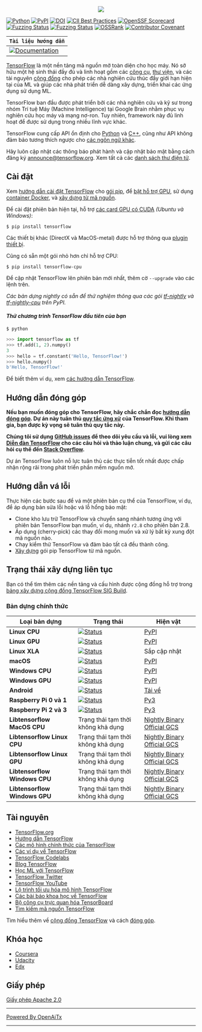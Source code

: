 <div align="center">
  <img src="https://www.tensorflow.org/images/tf_logo_horizontal.png">
</div>

[![Python](https://img.shields.io/pypi/pyversions/tensorflow.svg)](https://badge.fury.io/py/tensorflow)
[![PyPI](https://badge.fury.io/py/tensorflow.svg)](https://badge.fury.io/py/tensorflow)
[![DOI](https://zenodo.org/badge/DOI/10.5281/zenodo.4724125.svg)](https://doi.org/10.5281/zenodo.4724125)
[![CII Best Practices](https://bestpractices.coreinfrastructure.org/projects/1486/badge)](https://bestpractices.coreinfrastructure.org/projects/1486)
[![OpenSSF Scorecard](https://api.securityscorecards.dev/projects/github.com/tensorflow/tensorflow/badge)](https://securityscorecards.dev/viewer/?uri=github.com/tensorflow/tensorflow)
[![Fuzzing Status](https://oss-fuzz-build-logs.storage.googleapis.com/badges/tensorflow.svg)](https://bugs.chromium.org/p/oss-fuzz/issues/list?sort=-opened&can=1&q=proj:tensorflow)
[![Fuzzing Status](https://oss-fuzz-build-logs.storage.googleapis.com/badges/tensorflow-py.svg)](https://bugs.chromium.org/p/oss-fuzz/issues/list?sort=-opened&can=1&q=proj:tensorflow-py)
[![OSSRank](https://shields.io/endpoint?url=https://ossrank.com/shield/44)](https://ossrank.com/p/44)
[![Contributor Covenant](https://img.shields.io/badge/Contributor%20Covenant-v1.4%20adopted-ff69b4.svg)](CODE_OF_CONDUCT.md)

**`Tài liệu hướng dẫn`** |
------------------- |
[![Documentation](https://img.shields.io/badge/api-reference-blue.svg)](https://www.tensorflow.org/api_docs/) |

[TensorFlow](https://www.tensorflow.org/) là một nền tảng mã nguồn mở toàn diện cho học máy. Nó sở hữu một hệ sinh thái đầy đủ và linh hoạt gồm các [công cụ](https://www.tensorflow.org/resources/tools), [thư viện](https://www.tensorflow.org/resources/libraries-extensions), và các tài nguyên [cộng đồng](https://www.tensorflow.org/community) cho phép các nhà nghiên cứu thúc đẩy giới hạn hiện tại của ML và giúp các nhà phát triển dễ dàng xây dựng, triển khai các ứng dụng sử dụng ML.

TensorFlow ban đầu được phát triển bởi các nhà nghiên cứu và kỹ sư trong nhóm Trí tuệ Máy (Machine Intelligence) tại Google Brain nhằm phục vụ nghiên cứu học máy và mạng nơ-ron. Tuy nhiên, framework này đủ linh hoạt để được sử dụng trong nhiều lĩnh vực khác.

TensorFlow cung cấp API ổn định cho [Python](https://www.tensorflow.org/api_docs/python) và [C++](https://www.tensorflow.org/api_docs/cc), cũng như API không đảm bảo tương thích ngược cho [các ngôn ngữ khác](https://www.tensorflow.org/api_docs).

Hãy luôn cập nhật các thông báo phát hành và cập nhật bảo mật bằng cách đăng ký
[announce@tensorflow.org](https://groups.google.com/a/tensorflow.org/forum/#!forum/announce).
Xem tất cả các [danh sách thư điện tử](https://www.tensorflow.org/community/forums).

## Cài đặt

Xem [hướng dẫn cài đặt TensorFlow](https://www.tensorflow.org/install) cho
[gói pip](https://www.tensorflow.org/install/pip), để
[bật hỗ trợ GPU](https://www.tensorflow.org/install/gpu), sử dụng
[container Docker](https://www.tensorflow.org/install/docker), và
[xây dựng từ mã nguồn](https://www.tensorflow.org/install/source).

Để cài đặt phiên bản hiện tại, hỗ trợ
[các card GPU có CUDA](https://www.tensorflow.org/install/gpu) *(Ubuntu và
Windows)*:

```
$ pip install tensorflow
```

Các thiết bị khác (DirectX và MacOS-metal) được hỗ trợ thông qua
[plugin thiết bị](https://www.tensorflow.org/install/gpu_plugins#available_devices).

Cũng có sẵn một gói nhỏ hơn chỉ hỗ trợ CPU:

```
$ pip install tensorflow-cpu
```

Để cập nhật TensorFlow lên phiên bản mới nhất, thêm cờ `--upgrade` vào các lệnh trên.

*Các bản dựng nightly có sẵn để thử nghiệm thông qua các gói
[tf-nightly](https://pypi.python.org/pypi/tf-nightly) và
[tf-nightly-cpu](https://pypi.python.org/pypi/tf-nightly-cpu) trên PyPI.*

#### *Thử chương trình TensorFlow đầu tiên của bạn*

```shell
$ python
```

```python
>>> import tensorflow as tf
>>> tf.add(1, 2).numpy()
3
>>> hello = tf.constant('Hello, TensorFlow!')
>>> hello.numpy()
b'Hello, TensorFlow!'
```

Để biết thêm ví dụ, xem
[các hướng dẫn TensorFlow](https://www.tensorflow.org/tutorials/).

## Hướng dẫn đóng góp

**Nếu bạn muốn đóng góp cho TensorFlow, hãy chắc chắn đọc
[hướng dẫn đóng góp](CONTRIBUTING.md). Dự án này tuân thủ
[quy tắc ứng xử](CODE_OF_CONDUCT.md) của TensorFlow. Khi tham gia, bạn được kỳ vọng sẽ tuân thủ quy tắc này.**

**Chúng tôi sử dụng [GitHub issues](https://github.com/tensorflow/tensorflow/issues) để theo dõi yêu cầu và lỗi, vui lòng xem
[Diễn đàn TensorFlow](https://discuss.tensorflow.org/) cho các câu hỏi và thảo luận chung, và gửi các câu hỏi cụ thể đến
[Stack Overflow](https://stackoverflow.com/questions/tagged/tensorflow).**

Dự án TensorFlow luôn nỗ lực tuân thủ các thực tiễn tốt nhất được chấp nhận rộng rãi trong phát triển phần mềm nguồn mở.

## Hướng dẫn vá lỗi

Thực hiện các bước sau để vá một phiên bản cụ thể của TensorFlow, ví dụ, để áp dụng bản sửa lỗi hoặc vá lỗ hổng bảo mật:

*   Clone kho lưu trữ TensorFlow và chuyển sang nhánh tương ứng với phiên bản TensorFlow bạn muốn, ví dụ, nhánh `r2.8` cho phiên bản 2.8.
*   Áp dụng (cherry-pick) các thay đổi mong muốn và xử lý bất kỳ xung đột mã nguồn nào.
*   Chạy kiểm thử TensorFlow và đảm bảo tất cả đều thành công.
*   [Xây dựng](https://www.tensorflow.org/install/source) gói pip TensorFlow từ mã nguồn.

## Trạng thái xây dựng liên tục

Bạn có thể tìm thêm các nền tảng và cấu hình được cộng đồng hỗ trợ trong
[bảng xây dựng cộng đồng TensorFlow SIG Build](https://github.com/tensorflow/build#community-supported-tensorflow-builds).

### Bản dựng chính thức

Loại bản dựng                   | Trạng thái                                                                                                                                                                            | Hiện vật
----------------------------- | -------------------------------------------------------------------------------------------------------------------------------------------------------------------------------- | ---------
**Linux CPU**                 | [![Status](https://storage.googleapis.com/tensorflow-kokoro-build-badges/ubuntu-cc.svg)](https://storage.googleapis.com/tensorflow-kokoro-build-badges/ubuntu-cc.html)           | [PyPI](https://pypi.org/project/tf-nightly/)
**Linux GPU**                 | [![Status](https://storage.googleapis.com/tensorflow-kokoro-build-badges/ubuntu-gpu-py3.svg)](https://storage.googleapis.com/tensorflow-kokoro-build-badges/ubuntu-gpu-py3.html) | [PyPI](https://pypi.org/project/tf-nightly-gpu/)
**Linux XLA**                 | [![Status](https://storage.googleapis.com/tensorflow-kokoro-build-badges/ubuntu-xla.svg)](https://storage.googleapis.com/tensorflow-kokoro-build-badges/ubuntu-xla.html)         | Sắp cập nhật
**macOS**                     | [![Status](https://storage.googleapis.com/tensorflow-kokoro-build-badges/macos-py2-cc.svg)](https://storage.googleapis.com/tensorflow-kokoro-build-badges/macos-py2-cc.html)     | [PyPI](https://pypi.org/project/tf-nightly/)
**Windows CPU**               | [![Status](https://storage.googleapis.com/tensorflow-kokoro-build-badges/windows-cpu.svg)](https://storage.googleapis.com/tensorflow-kokoro-build-badges/windows-cpu.html)       | [PyPI](https://pypi.org/project/tf-nightly/)
**Windows GPU**               | [![Status](https://storage.googleapis.com/tensorflow-kokoro-build-badges/windows-gpu.svg)](https://storage.googleapis.com/tensorflow-kokoro-build-badges/windows-gpu.html)       | [PyPI](https://pypi.org/project/tf-nightly-gpu/)
**Android**                   | [![Status](https://storage.googleapis.com/tensorflow-kokoro-build-badges/android.svg)](https://storage.googleapis.com/tensorflow-kokoro-build-badges/android.html)               | [Tải về](https://bintray.com/google/tensorflow/tensorflow/_latestVersion)
**Raspberry Pi 0 và 1**       | [![Status](https://storage.googleapis.com/tensorflow-kokoro-build-badges/rpi01-py3.svg)](https://storage.googleapis.com/tensorflow-kokoro-build-badges/rpi01-py3.html)           | [Py3](https://storage.googleapis.com/tensorflow-nightly/tensorflow-1.10.0-cp34-none-linux_armv6l.whl)
**Raspberry Pi 2 và 3**       | [![Status](https://storage.googleapis.com/tensorflow-kokoro-build-badges/rpi23-py3.svg)](https://storage.googleapis.com/tensorflow-kokoro-build-badges/rpi23-py3.html)           | [Py3](https://storage.googleapis.com/tensorflow-nightly/tensorflow-1.10.0-cp34-none-linux_armv7l.whl)
**Libtensorflow MacOS CPU**   | Trạng thái tạm thời không khả dụng                                                                                                                                                | [Nightly Binary](https://storage.googleapis.com/libtensorflow-nightly/prod/tensorflow/release/macos/latest/macos_cpu_libtensorflow_binaries.tar.gz) [Official GCS](https://storage.googleapis.com/tensorflow/)
**Libtensorflow Linux CPU**   | Trạng thái tạm thời không khả dụng                                                                                                                                                | [Nightly Binary](https://storage.googleapis.com/libtensorflow-nightly/prod/tensorflow/release/ubuntu_16/latest/cpu/ubuntu_cpu_libtensorflow_binaries.tar.gz) [Official GCS](https://storage.googleapis.com/tensorflow/)
**Libtensorflow Linux GPU**   | Trạng thái tạm thời không khả dụng                                                                                                                                                | [Nightly Binary](https://storage.googleapis.com/libtensorflow-nightly/prod/tensorflow/release/ubuntu_16/latest/gpu/ubuntu_gpu_libtensorflow_binaries.tar.gz) [Official GCS](https://storage.googleapis.com/tensorflow/)
**Libtensorflow Windows CPU** | Trạng thái tạm thời không khả dụng                                                                                                                                                | [Nightly Binary](https://storage.googleapis.com/libtensorflow-nightly/prod/tensorflow/release/windows/latest/cpu/windows_cpu_libtensorflow_binaries.tar.gz) [Official GCS](https://storage.googleapis.com/tensorflow/)
**Libtensorflow Windows GPU** | Trạng thái tạm thời không khả dụng                                                                                                                                                | [Nightly Binary](https://storage.googleapis.com/libtensorflow-nightly/prod/tensorflow/release/windows/latest/gpu/windows_gpu_libtensorflow_binaries.tar.gz) [Official GCS](https://storage.googleapis.com/tensorflow/)

## Tài nguyên

*   [TensorFlow.org](https://www.tensorflow.org)
*   [Hướng dẫn TensorFlow](https://www.tensorflow.org/tutorials/)
*   [Các mô hình chính thức của TensorFlow](https://github.com/tensorflow/models/tree/master/official)
*   [Các ví dụ về TensorFlow](https://github.com/tensorflow/examples)
*   [TensorFlow Codelabs](https://codelabs.developers.google.com/?cat=TensorFlow)
*   [Blog TensorFlow](https://blog.tensorflow.org)
*   [Học ML với TensorFlow](https://www.tensorflow.org/resources/learn-ml)
*   [TensorFlow Twitter](https://twitter.com/tensorflow)
*   [TensorFlow YouTube](https://www.youtube.com/channel/UC0rqucBdTuFTjJiefW5t-IQ)
*   [Lộ trình tối ưu hóa mô hình TensorFlow](https://www.tensorflow.org/model_optimization/guide/roadmap)
*   [Các bài báo khoa học về TensorFlow](https://www.tensorflow.org/about/bib)
*   [Bộ công cụ trực quan hóa TensorBoard](https://github.com/tensorflow/tensorboard)
*   [Tìm kiếm mã nguồn TensorFlow](https://cs.opensource.google/tensorflow/tensorflow)

Tìm hiểu thêm về [cộng đồng TensorFlow](https://www.tensorflow.org/community) và cách [đóng góp](https://www.tensorflow.org/community/contribute).

## Khóa học

* [Coursera](https://www.coursera.org/search?query=TensorFlow)
* [Udacity](https://www.udacity.com/courses/all?search=TensorFlow)
* [Edx](https://www.edx.org/search?q=TensorFlow)

## Giấy phép

[Giấy phép Apache 2.0](LICENSE)

---

[Powered By OpenAiTx](https://github.com/OpenAiTx/OpenAiTx)

---
